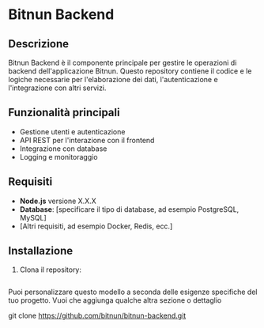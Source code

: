 # Bitnun Backend

## Descrizione
Bitnun Backend è il componente principale per gestire le operazioni di backend dell'applicazione Bitnun. Questo repository contiene il codice e le logiche necessarie per l'elaborazione dei dati, l'autenticazione e l'integrazione con altri servizi.

## Funzionalità principali
- Gestione utenti e autenticazione
- API REST per l'interazione con il frontend
- Integrazione con database
- Logging e monitoraggio

## Requisiti
- **Node.js** versione X.X.X
- **Database**: [specificare il tipo di database, ad esempio PostgreSQL, MySQL]
- [Altri requisiti, ad esempio Docker, Redis, ecc.]

## Installazione
1. Clona il repository:
   ```bashnpm installnpm startgit checkout -b feature/nome-funzionalita
   
Puoi personalizzare questo modello a seconda delle esigenze specifiche del tuo progetto. Vuoi che aggiunga qualche altra sezione o dettaglio
   
   
   git clone https://github.com/bitnun/bitnun-backend.git
